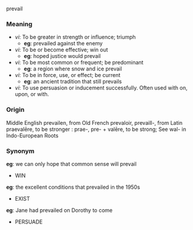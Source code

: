 prevail
### Meaning
+ _vi_: To be greater in strength or influence; triumph
    + __eg__: prevailed against the enemy
+ _vi_: To be or become effective; win out
    + __eg__: hoped justice would prevail
+ _vi_: To be most common or frequent; be predominant
    + __eg__: a region where snow and ice prevail
+ _vi_: To be in force, use, or effect; be current
    + __eg__: an ancient tradition that still prevails
+ _vi_: To use persuasion or inducement successfully. Often used with on, upon, or with.

### Origin

Middle English prevailen, from Old French prevaloir, prevaill-, from Latin praevalēre, to be stronger : prae-, pre- + valēre, to be strong; See wal- in Indo-European Roots

### Synonym

__eg__: we can only hope that common sense will prevail

+ WIN

__eg__: the excellent conditions that prevailed in the 1950s

+ EXIST

__eg__: Jane had prevailed on Dorothy to come

+ PERSUADE


